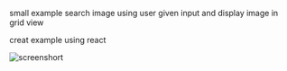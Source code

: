 small example search image using user given input and display image in grid view 

creat example using react 

![screenshort]()